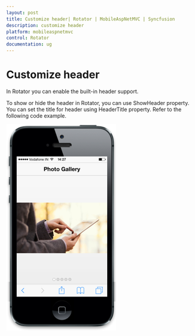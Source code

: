 ```yaml
---
layout: post
title: Customize header| Rotator | MobileAspNetMVC | Syncfusion
description: customize header
platform: mobileaspnetmvc
control: Rotator
documentation: ug
---
```


# Customize header

In Rotator you can enable the built-in header support.

To show or hide the header in Rotator, you can use ShowHeader property. You can set the title for header using HeaderTitle property. Refer to the following code example.





![F:/thangavel/dev/source/Trunk/JSDoc/rotator-3.png](Customize-header_images/Customize-header_img1.png)



